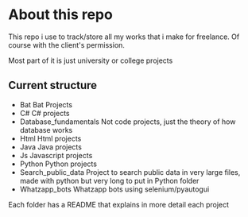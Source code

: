 # About this repo
This repo i use to track/store all my works that i make for freelance.
Of course with the client's permission.

Most part of it is just university or college projects

## Current structure


* Bat
    Bat Projects 
* C#
    C# projects
* Database_fundamentals
    Not code projects, just the theory of how database works
* Html
    Html projects
* Java
    Java projects
* Js
    Javascript projects
* Python
    Python projects
* Search_public_data
    Project to search public data in very large files, made with python but very long to put in Python folder
* Whatzapp_bots
    Whatzapp bots using selenium/pyautogui

Each folder has a README that explains in more detail each project